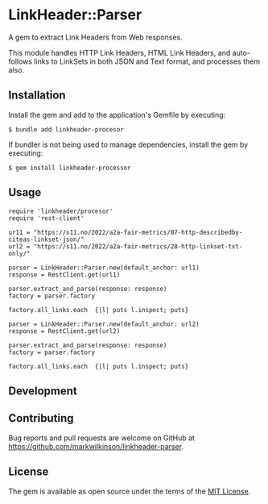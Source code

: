 # LinkHeader::Parser

A gem to extract Link Headers from Web responses.

This module handles HTTP Link Headers, HTML Link Headers, and auto-follows links to LinkSets in both JSON and Text format, and processes them also.

## Installation

Install the gem and add to the application's Gemfile by executing:

    $ bundle add linkheader-procesor

If bundler is not being used to manage dependencies, install the gem by executing:

    $ gem install linkheader-processor

## Usage

    require 'linkheader/procesor'
    require 'rest-client'

    ur11 = "https://s11.no/2022/a2a-fair-metrics/07-http-describedby-citeas-linkset-json/"
    url2 = "https://s11.no/2022/a2a-fair-metrics/28-http-linkset-txt-only/"

    parser = LinkHeader::Parser.new(default_anchor: url1)
    response = RestClient.get(url1)

    parser.extract_and_parse(response: response)
    factory = parser.factory

    factory.all_links.each  {|l| puts l.inspect; puts}

    parser = LinkHeader::Parser.new(default_anchor: url2)
    response = RestClient.get(url2)

    parser.extract_and_parse(response: response)
    factory = parser.factory

    factory.all_links.each  {|l| puts l.inspect; puts}


## Development


## Contributing

Bug reports and pull requests are welcome on GitHub at https://github.com/markwilkinson/linkheader-parser.

## License

The gem is available as open source under the terms of the [MIT License](https://opensource.org/licenses/MIT).

